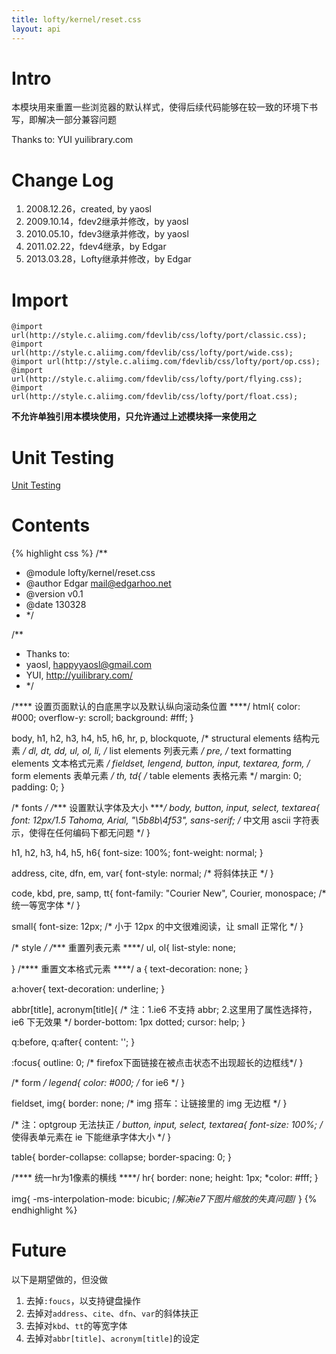 ```yaml
---
title: lofty/kernel/reset.css
layout: api
---
```


# Intro

本模块用来重置一些浏览器的默认样式，使得后续代码能够在较一致的环境下书写，即解决一部分兼容问题

Thanks to: YUI yuilibrary.com

# Change Log

1. 2008.12.26，created, by yaosl
1. 2009.10.14，fdev2继承并修改，by yaosl
1. 2010.05.10，fdev3继承并修改，by yaosl
1. 2011.02.22，fdev4继承，by Edgar
1. 2013.03.28，Lofty继承并修改，by Edgar

# Import

    @import url(http://style.c.aliimg.com/fdevlib/css/lofty/port/classic.css);
    @import url(http://style.c.aliimg.com/fdevlib/css/lofty/port/wide.css);
    @import url(http://style.c.aliimg.com/fdevlib/css/lofty/port/op.css);
    @import url(http://style.c.aliimg.com/fdevlib/css/lofty/port/flying.css);
    @import url(http://style.c.aliimg.com/fdevlib/css/lofty/port/float.css);

**不允许单独引用本模块使用，只允许通过上述模块择一来使用之**

# Unit Testing

[Unit Testing](/tests/specs/kernel/reset/render.html)

# Contents

{% highlight css %}
/**
 * @module lofty/kernel/reset.css
 * @author Edgar <mail@edgarhoo.net>
 * @version v0.1
 * @date 130328
 * */


/**
 * Thanks to:
 * yaosl, happyyaosl@gmail.com
 * YUI, http://yuilibrary.com/
 * */

/**** 设置页面默认的白底黑字以及默认纵向滚动条位置 ****/
html{
	color: #000;
	overflow-y: scroll;
	background: #fff;
}

body, h1, h2, h3, h4, h5, h6, hr, p, blockquote,  /* structural elements 结构元素 */
dl, dt, dd, ul, ol, li, /* list elements 列表元素 */
pre, /* text formatting elements 文本格式元素 */
fieldset, lengend, button, input, textarea, form, /* form elements 表单元素 */
th, td{ /* table elements 表格元素 */
    margin: 0;
    padding: 0;
}


/* fonts */
/**** 设置默认字体及大小 ****/
body, button, input, select, textarea{
    font: 12px/1.5 Tahoma, Arial, "\5b8b\4f53", sans-serif; /* 中文用 ascii 字符表示，使得在任何编码下都无问题 */
}

h1, h2,	h3,	h4, h5, h6{ 
	font-size: 100%; 
	font-weight: normal; 
}

address, cite, dfn, em, var{
    font-style: normal; /* 将斜体扶正 */
}

code, kbd, pre, samp, tt{
    font-family: "Courier New", Courier, monospace; /* 统一等宽字体 */
}

small{
    font-size: 12px; /* 小于 12px 的中文很难阅读，让 small 正常化 */
}


/* style */
/**** 重置列表元素 ****/
ul, ol{
    list-style: none;

}
/**** 重置文本格式元素 ****/
a {
    text-decoration: none;
}

a:hover{
	text-decoration: underline;
}

abbr[title], acronym[title]{ /* 注：1.ie6 不支持 abbr; 2.这里用了属性选择符，ie6 下无效果 */
	border-bottom: 1px dotted;
	cursor: help;
}

q:before, q:after{
    content: '';
}

:focus{
    outline: 0; /* firefox下面链接在被点击状态不出现超长的边框线*/
}


/* form */
legend{
    color: #000; /* for ie6 */
}

fieldset, img{
    border: none; /* img 搭车：让链接里的 img 无边框 */
}

/* 注：optgroup 无法扶正 */
button, input, select, textarea{
    font-size: 100%; /* 使得表单元素在 ie 下能继承字体大小 */
}


table{
	border-collapse: collapse;
	border-spacing: 0;
}

/**** 统一hr为1像素的横线 ****/
hr{
    border: none;
    height: 1px;
    *color: #fff;
}


img{
    -ms-interpolation-mode: bicubic; /*解决ie7下图片缩放的失真问题*/
}
{% endhighlight %}

# Future

以下是期望做的，但没做

1. 去掉`:foucs`，以支持键盘操作
1. 去掉对`address`、`cite`、`dfn`、`var`的斜体扶正
1. 去掉对`kbd`、`tt`的等宽字体
1. 去掉对`abbr[title]`、`acronym[title]`的设定
